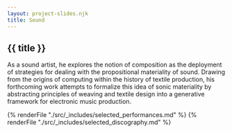 ```yaml
---
layout: project-slides.njk
title: Sound
---
```

## {{ title }}

As a sound artist, he explores the notion of composition as the deployment of strategies for dealing with the propositional materiality of sound. Drawing from the origins of computing within the history of textile production, his forthcoming work attempts to formalize this idea of sonic materiality by abstracting principles of weaving and textile design into a generative framework for electronic music production.

{% renderFile "./src/_includes/selected_performances.md" %}
{% renderFile "./src/_includes/selected_discography.md" %}